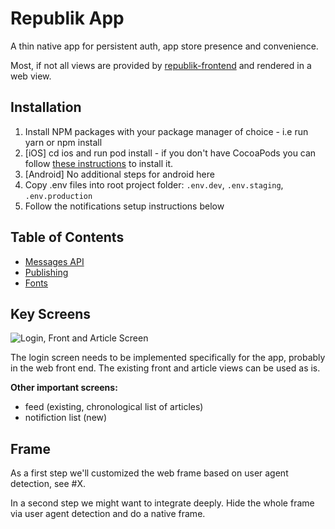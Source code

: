 # Republik App

A thin native app for persistent auth, app store presence and convenience.

Most, if not all views are provided by [republik-frontend](https://github.com/orbiting/republik-frontend) and rendered in a web view.

## Installation
1) Install NPM packages with your package manager of choice - i.e run yarn or npm install
2) [iOS] cd ios and run pod install - if you don't have CocoaPods you can follow [these instructions](https://guides.cocoapods.org/using/getting-started.html#getting-started) to install it.
3) [Android] No additional steps for android here
4) Copy .env files into root project folder: `.env.dev`, `.env.staging`, `.env.production`
5) Follow the notifications setup instructions below

## Table of Contents

* [Messages API](docs/messages.md)
* [Publishing](docs/publishing.md)
* [Fonts](docs/fonts.md)

## Key Screens

![Login, Front and Article Screen](docs/keyscreens.svg)

The login screen needs to be implemented specifically for the app, probably in the web front end. The existing front and article views can be used as is.

**Other important screens:**
- feed (existing, chronological list of articles)
- notifiction list (new)

## Frame

As a first step we'll customized the web frame based on user agent detection, see #X.

In a second step we might want to integrate deeply. Hide the whole frame via user agent detection and do a native frame.
